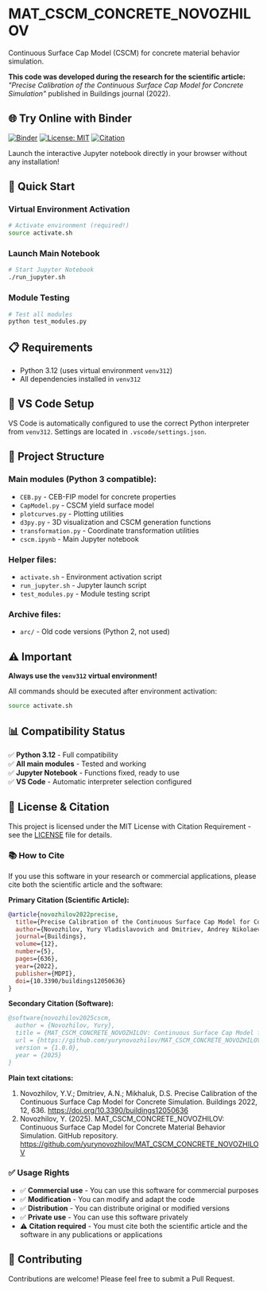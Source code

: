 # MAT_CSCM_CONCRETE_NOVOZHILOV

Continuous Surface Cap Model (CSCM) for concrete material behavior simulation.

**This code was developed during the research for the scientific article:**
*"Precise Calibration of the Continuous Surface Cap Model for Concrete Simulation"* published in Buildings journal (2022).

## 🌐 Try Online with Binder

[![Binder](https://mybinder.org/badge_logo.svg)](https://mybinder.org/v2/gh/yurynovozhilov/MAT_CSCM_CONCRETE_NOVOZHILOV/HEAD?filepath=cscm.ipynb)
[![License: MIT](https://img.shields.io/badge/License-MIT-yellow.svg)](https://opensource.org/licenses/MIT)
[![Citation](https://img.shields.io/badge/Citation-Required-red.svg)](CITATION.md)

Launch the interactive Jupyter notebook directly in your browser without any installation!

## 🚀 Quick Start

### Virtual Environment Activation
```bash
# Activate environment (required!)
source activate.sh
```

### Launch Main Notebook
```bash
# Start Jupyter Notebook
./run_jupyter.sh
```

### Module Testing
```bash
# Test all modules
python test_modules.py
```

## 📋 Requirements

- Python 3.12 (uses virtual environment `venv312`)
- All dependencies installed in `venv312`

## 🔧 VS Code Setup

VS Code is automatically configured to use the correct Python interpreter from `venv312`. Settings are located in `.vscode/settings.json`.

## 📁 Project Structure

### Main modules (Python 3 compatible):
- `CEB.py` - CEB-FIP model for concrete properties
- `CapModel.py` - CSCM yield surface model  
- `plotcurves.py` - Plotting utilities
- `d3py.py` - 3D visualization and CSCM generation functions
- `transformation.py` - Coordinate transformation utilities
- `cscm.ipynb` - Main Jupyter notebook

### Helper files:
- `activate.sh` - Environment activation script
- `run_jupyter.sh` - Jupyter launch script
- `test_modules.py` - Module testing script

### Archive files:
- `arc/` - Old code versions (Python 2, not used)

## ⚠️ Important

**Always use the `venv312` virtual environment!**

All commands should be executed after environment activation:
```bash
source activate.sh
```

## 📊 Compatibility Status

✅ **Python 3.12** - Full compatibility  
✅ **All main modules** - Tested and working  
✅ **Jupyter Notebook** - Functions fixed, ready to use  
✅ **VS Code** - Automatic interpreter selection configured

## 📄 License & Citation

This project is licensed under the MIT License with Citation Requirement - see the [LICENSE](LICENSE) file for details.

### 📚 How to Cite

If you use this software in your research or commercial applications, please cite both the scientific article and the software:

**Primary Citation (Scientific Article):**
```bibtex
@article{novozhilov2022precise,
  title={Precise Calibration of the Continuous Surface Cap Model for Concrete Simulation},
  author={Novozhilov, Yury Vladislavovich and Dmitriev, Andrey Nikolaevich and Mikhaluk, Dmitry Sergeevich},
  journal={Buildings},
  volume={12},
  number={5},
  pages={636},
  year={2022},
  publisher={MDPI},
  doi={10.3390/buildings12050636}
}
```

**Secondary Citation (Software):**
```bibtex
@software{novozhilov2025cscm,
  author = {Novozhilov, Yury},
  title = {MAT_CSCM_CONCRETE_NOVOZHILOV: Continuous Surface Cap Model for Concrete Material Behavior Simulation},
  url = {https://github.com/yurynovozhilov/MAT_CSCM_CONCRETE_NOVOZHILOV},
  version = {1.0.0},
  year = {2025}
}
```

**Plain text citations:**
1. Novozhilov, Y.V.; Dmitriev, A.N.; Mikhaluk, D.S. Precise Calibration of the Continuous Surface Cap Model for Concrete Simulation. Buildings 2022, 12, 636. https://doi.org/10.3390/buildings12050636
2. Novozhilov, Y. (2025). MAT_CSCM_CONCRETE_NOVOZHILOV: Continuous Surface Cap Model for Concrete Material Behavior Simulation. GitHub repository. https://github.com/yurynovozhilov/MAT_CSCM_CONCRETE_NOVOZHILOV

### ✅ Usage Rights

- ✅ **Commercial use** - You can use this software for commercial purposes
- ✅ **Modification** - You can modify and adapt the code
- ✅ **Distribution** - You can distribute original or modified versions
- ✅ **Private use** - You can use this software privately
- ⚠️ **Citation required** - You must cite both the scientific article and the software in any publications or applications

## 🤝 Contributing

Contributions are welcome! Please feel free to submit a Pull Request.
